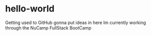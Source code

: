 # hello-world
Getting used to GitHub gonna put ideas in here
Im currently working through the NuCamp FullStack BootCamp
